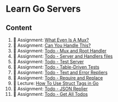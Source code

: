 # Learn Go Servers

## Content

1. 🚀 Assignment: [What Even Is A Mux?](./go-server-what-even-is-a-mux.md)
2. 🚀 Assignment: [Can You Handle This?](./go-server-can-you-handle-this.md)
3. 🚀 Assignment: [Todo - Mux and Root Handler](./go-server-as-todo-mux-and-root-handler.md)
4. 🚀 Assignment: [Todo - Server and Handlers files](./go-server-as-todo-server-and-handlers-files.md)
5. 🚀 Assignment: [Todo - Test Server](./go-server-as-todo-test-server.md)
6. 🚀 Assignment: [Todo - Table-Driven Tests](./go-server-as-todo-table-driven-tests.md)
7. 🚀 Assignment: [Todo - Text and Error Repliers](./go-server-as-todo-text-and-error-repliers.md)
8. 🚀 Assignment: [Todo - Require and Replace](./go-server-as-require-and-replace.md)
9. 📖 Lecture: [How To Use Struct Tags in Go](./go-server-lec-how-to-use-struct-tags-in-go.md)
10. 🚀 Assignment: [Todo - JSON Replier](./go-server-as-todo-json-replier.md)
11. 🚀 Assignment: [Todo - Get All Todos](./go-server-as-todo-get-all-todos.md)
